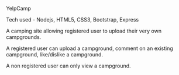 YelpCamp

Tech used - Nodejs, HTML5, CSS3, Bootstrap, Express

A camping site allowing registered user to upload their very own campgrounds.

A registered user can upload a campground, comment on an existing campground, like/dislike a campground.

A non registered user can only view a campground.

